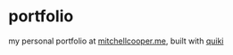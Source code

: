 # portfolio

my personal portfolio at [mitchellcooper.me](http://mitchellcooper.me), built
with [quiki](https://github.com/cooper/quiki)
